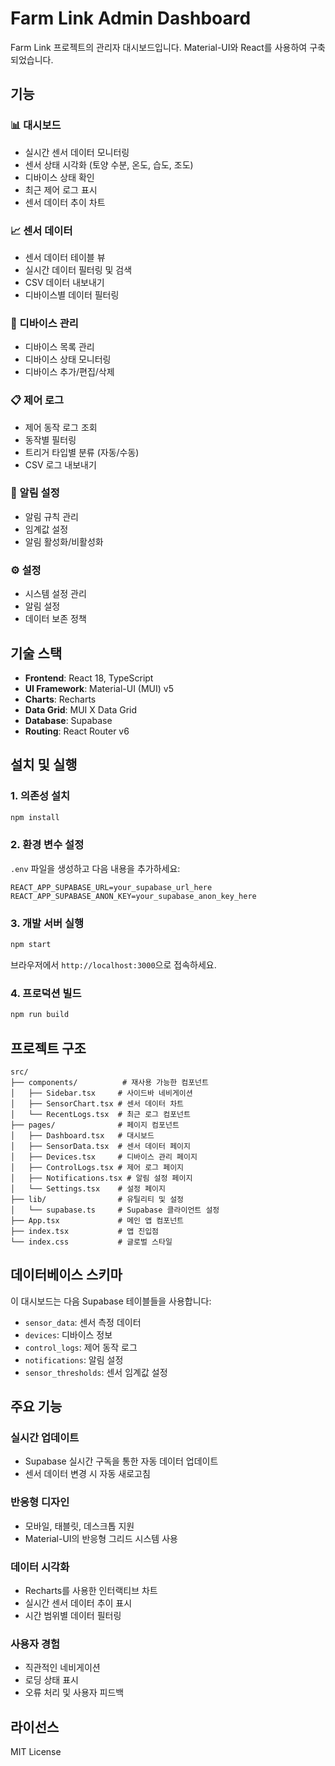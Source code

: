 # Farm Link Admin Dashboard

Farm Link 프로젝트의 관리자 대시보드입니다. Material-UI와 React를 사용하여 구축되었습니다.

## 기능

### 📊 대시보드
- 실시간 센서 데이터 모니터링
- 센서 상태 시각화 (토양 수분, 온도, 습도, 조도)
- 디바이스 상태 확인
- 최근 제어 로그 표시
- 센서 데이터 추이 차트

### 📈 센서 데이터
- 센서 데이터 테이블 뷰
- 실시간 데이터 필터링 및 검색
- CSV 데이터 내보내기
- 디바이스별 데이터 필터링

### 🔧 디바이스 관리
- 디바이스 목록 관리
- 디바이스 상태 모니터링
- 디바이스 추가/편집/삭제

### 📋 제어 로그
- 제어 동작 로그 조회
- 동작별 필터링
- 트리거 타입별 분류 (자동/수동)
- CSV 로그 내보내기

### 🔔 알림 설정
- 알림 규칙 관리
- 임계값 설정
- 알림 활성화/비활성화

### ⚙️ 설정
- 시스템 설정 관리
- 알림 설정
- 데이터 보존 정책

## 기술 스택

- **Frontend**: React 18, TypeScript
- **UI Framework**: Material-UI (MUI) v5
- **Charts**: Recharts
- **Data Grid**: MUI X Data Grid
- **Database**: Supabase
- **Routing**: React Router v6

## 설치 및 실행

### 1. 의존성 설치
```bash
npm install
```

### 2. 환경 변수 설정
`.env` 파일을 생성하고 다음 내용을 추가하세요:

```env
REACT_APP_SUPABASE_URL=your_supabase_url_here
REACT_APP_SUPABASE_ANON_KEY=your_supabase_anon_key_here
```

### 3. 개발 서버 실행
```bash
npm start
```

브라우저에서 `http://localhost:3000`으로 접속하세요.

### 4. 프로덕션 빌드
```bash
npm run build
```

## 프로젝트 구조

```
src/
├── components/          # 재사용 가능한 컴포넌트
│   ├── Sidebar.tsx     # 사이드바 네비게이션
│   ├── SensorChart.tsx # 센서 데이터 차트
│   └── RecentLogs.tsx  # 최근 로그 컴포넌트
├── pages/              # 페이지 컴포넌트
│   ├── Dashboard.tsx   # 대시보드
│   ├── SensorData.tsx  # 센서 데이터 페이지
│   ├── Devices.tsx     # 디바이스 관리 페이지
│   ├── ControlLogs.tsx # 제어 로그 페이지
│   ├── Notifications.tsx # 알림 설정 페이지
│   └── Settings.tsx    # 설정 페이지
├── lib/                # 유틸리티 및 설정
│   └── supabase.ts     # Supabase 클라이언트 설정
├── App.tsx             # 메인 앱 컴포넌트
├── index.tsx           # 앱 진입점
└── index.css           # 글로벌 스타일
```

## 데이터베이스 스키마

이 대시보드는 다음 Supabase 테이블들을 사용합니다:

- `sensor_data`: 센서 측정 데이터
- `devices`: 디바이스 정보
- `control_logs`: 제어 동작 로그
- `notifications`: 알림 설정
- `sensor_thresholds`: 센서 임계값 설정

## 주요 기능

### 실시간 업데이트
- Supabase 실시간 구독을 통한 자동 데이터 업데이트
- 센서 데이터 변경 시 자동 새로고침

### 반응형 디자인
- 모바일, 태블릿, 데스크톱 지원
- Material-UI의 반응형 그리드 시스템 사용

### 데이터 시각화
- Recharts를 사용한 인터랙티브 차트
- 실시간 센서 데이터 추이 표시
- 시간 범위별 데이터 필터링

### 사용자 경험
- 직관적인 네비게이션
- 로딩 상태 표시
- 오류 처리 및 사용자 피드백

## 라이선스

MIT License
